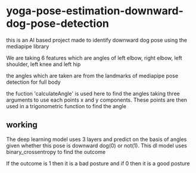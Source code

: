 # yoga-pose-estimation-downward-dog-pose-detection

this is an AI based project made to identify downward dog pose using the mediapipe library 

We are taking 6 features which are angles of left elbow,	right elbow, left shoulder,	left knee and	left hip

the angles which are taken are from the landmarks of mediapipe pose detection for full body

the fuction 'calculateAngle' is used here to find the angles taking three arguments to use each points x and y components. These points are then used in a trigonometric function to find the angle

## working

The deep learning model uses 3 layers and predict on the basis of angles given whether this pose is downward dog(0) or not(1). This dl model uses binary_crossentropy to find the outcome

If the outcome is 1 then it is a bad posture and if 0 then it is a good posture
